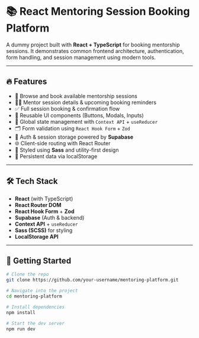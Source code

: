 # 📚 React Mentoring Session Booking Platform

A dummy project built with **React + TypeScript** for booking mentorship sessions. It demonstrates common frontend architecture, authentication, form handling, and session management using modern tools.

---

## 🔥 Features

- 📅 Browse and book available mentorship sessions
- 👨‍🏫 Mentor session details & upcoming booking reminders
- ✅ Full session booking & confirmation flow
- 🧩 Reusable UI components (Buttons, Modals, Inputs)
- 🧠 Global state management with `Context API` + `useReducer`
- 🗂 Form validation using `React Hook Form` + `Zod`
- 🔐 Auth & session storage powered by **Supabase**
- 🌐 Client-side routing with React Router
- 🎨 Styled using **Sass** and utility-first design
- 💾 Persistent data via localStorage


---

## 🛠️ Tech Stack

- **React** (with TypeScript)
- **React Router DOM**
- **React Hook Form** + **Zod**
- **Supabase** (Auth & backend)
- **Context API** + `useReducer`
- **Sass (SCSS)** for styling
- **LocalStorage API**

---

## 🚀 Getting Started

```bash
# Clone the repo
git clone https://github.com/your-username/mentoring-platform.git

# Navigate into the project
cd mentoring-platform

# Install dependencies
npm install

# Start the dev server
npm run dev
